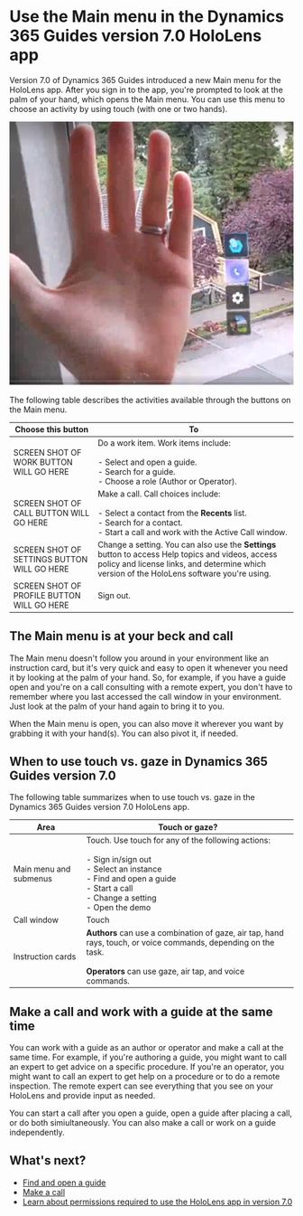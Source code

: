 

# Use the Main menu in the Dynamics 365 Guides version 7.0 HoloLens app

Version 7.0 of Dynamics 365 Guides introduced a new Main menu for the HoloLens app. After you sign in to the app, you're prompted to look at the palm of your hand, which opens the Main menu. You can use this menu to choose an activity by using touch (with one or two hands).

![Screen shot of hand and Main menu.](media/main-menu.PNG "Screen shot of hand and Main menu")

The following table describes the activities available through the buttons on the Main menu.

|Choose this button|To|
|--------|-------------------------------------------------------------------------------------------------|
|SCREEN SHOT OF WORK BUTTON WILL GO HERE|Do a work item. Work items include:<br><br>- Select and open a guide.<br>- Search for a guide.<br>- Choose a role (Author or Operator).|
|SCREEN SHOT OF CALL BUTTON WILL GO HERE|Make a call. Call choices include:<br><br>- Select a contact from the **Recents** list.<br>- Search for a contact.<br>- Start a call and work with the Active Call window.|
|SCREEN SHOT OF SETTINGS BUTTON WILL GO HERE|Change a setting. You can also use the **Settings** button to access Help topics and videos, access policy and license links, and determine which version of the HoloLens software you're using. |
|SCREEN SHOT OF PROFILE BUTTON WILL GO HERE| Sign out.|

## The Main menu is at your beck and call

The Main menu doesn't follow you around in your environment like an instruction card, but it's very quick and easy to open it whenever you need it by looking at the palm of your hand. So, for example, if you have a guide open and you're on a call consulting with a remote expert, you don't have to remember where you last accessed the call window in your environment. Just look at the palm of your hand again to bring it to you.

When the Main menu is open, you can also move it wherever you want by grabbing it with your hand(s). You can also pivot it, if needed. 

## When to use touch vs. gaze in Dynamics 365 Guides version 7.0

The following table summarizes when to use touch vs. gaze in the Dynamics 365 Guides version 7.0 HoloLens app.

|Area|Touch or gaze?|
|------------------|----------------------------------------------------------|
|Main menu and submenus|Touch. Use touch for any of the following actions:<br><br>- Sign in/sign out<br>- Select an instance<br>- Find and open a guide<br>- Start a call<br> - Change a setting<br>- Open the demo|
|Call window|Touch|
|Instruction cards|**Authors** can use a combination of gaze, air tap, hand rays, touch, or voice commands, depending on the task.<br><br>**Operators** can use gaze, air tap, and voice commands.

## Make a call and work with a guide at the same time

You can work with a guide as an author or operator and make a call at the same time. For example, if you're authoring a guide, you might want to call an expert to get advice on a specific procedure. If you're an operator, you might want to call an expert to get help on a procedure or to do a remote inspection. The remote expert can see everything that you see on your HoloLens and provide input as needed. 

You can start a call after you open a guide, open a guide after placing a call, or do both simiultaneously. You can also make a call or work on a guide independently. 

## What's next?

- [Find and open a guide](find-guide.md)
- [Make a call](make-call.md)
- [Learn about permissions required to use the HoloLens app in version 7.0](hololens-permissions.md)
